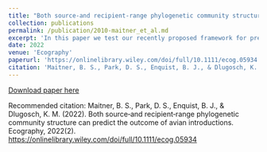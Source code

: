 ```yaml
---
title: "Both source‐and recipient‐range phylogenetic community structure can predict the outcome of avian introductions"
collection: publications
permalink: /publication/2010-maitner_et_al.md
excerpt: 'In this paper we test our recently proposed framework for predicting introduction success using both source and recipient region phylogenetic patterns.'
date: 2022
venue: 'Ecography'
paperurl: 'https://onlinelibrary.wiley.com/doi/full/10.1111/ecog.05934'
citation: 'Maitner, B. S., Park, D. S., Enquist, B. J., & Dlugosch, K. M. (2022). &quot; Both source‐and recipient‐range phylogenetic community structure can predict the outcome of avian introductions. &quot; <i> Ecography</i>. 2022(2). https://onlinelibrary.wiley.com/doi/full/10.1111/ecog.05934 '
---
```


[Download paper here](https://onlinelibrary.wiley.com/doi/full/10.1111/ecog.05934)

Recommended citation: Maitner, B. S., Park, D. S., Enquist, B. J., & Dlugosch, K. M. (2022). Both source‐and recipient‐range phylogenetic community structure can predict the outcome of avian introductions. Ecography, 2022(2). https://onlinelibrary.wiley.com/doi/full/10.1111/ecog.05934 
